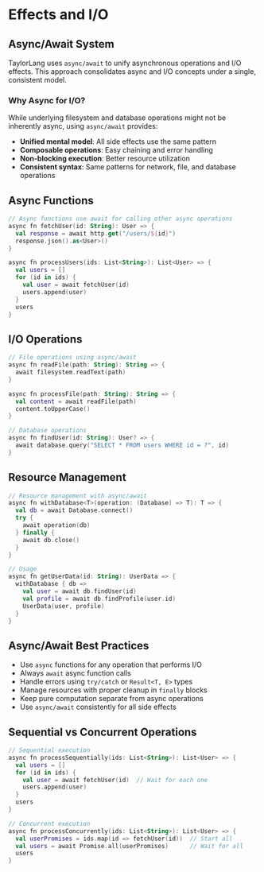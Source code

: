 # Effects and I/O

## Async/Await System

TaylorLang uses `async/await` to unify asynchronous operations and I/O effects. This approach consolidates async and I/O concepts under a single, consistent model.

### Why Async for I/O?

While underlying filesystem and database operations might not be inherently async, using `async/await` provides:
- **Unified mental model**: All side effects use the same pattern
- **Composable operations**: Easy chaining and error handling
- **Non-blocking execution**: Better resource utilization
- **Consistent syntax**: Same patterns for network, file, and database operations

## Async Functions

```kotlin
// Async functions use await for calling other async operations
async fn fetchUser(id: String): User => {
  val response = await http.get("/users/${id}")
  response.json().as<User>()
}

async fn processUsers(ids: List<String>): List<User> => {
  val users = []
  for (id in ids) {
    val user = await fetchUser(id)
    users.append(user)
  }
  users
}
```

## I/O Operations

```kotlin
// File operations using async/await
async fn readFile(path: String): String => {
  await filesystem.readText(path)
}

async fn processFile(path: String): String => {
  val content = await readFile(path)
  content.toUpperCase()
}

// Database operations
async fn findUser(id: String): User? => {
  await database.query("SELECT * FROM users WHERE id = ?", id)
}
```

## Resource Management

```kotlin
// Resource management with async/await
async fn withDatabase<T>(operation: (Database) => T): T => {
  val db = await Database.connect()
  try {
    await operation(db)
  } finally {
    await db.close()
  }
}

// Usage
async fn getUserData(id: String): UserData => {
  withDatabase { db =>
    val user = await db.findUser(id)
    val profile = await db.findProfile(user.id)
    UserData(user, profile)
  }
}
```

## Async/Await Best Practices

- Use `async` functions for any operation that performs I/O
- Always `await` async function calls
- Handle errors using `try/catch` or `Result<T, E>` types
- Manage resources with proper cleanup in `finally` blocks
- Keep pure computation separate from async operations
- Use `async/await` consistently for all side effects

## Sequential vs Concurrent Operations

```kotlin
// Sequential execution
async fn processSequentially(ids: List<String>): List<User> => {
  val users = []
  for (id in ids) {
    val user = await fetchUser(id)  // Wait for each one
    users.append(user)
  }
  users
}

// Concurrent execution
async fn processConcurrently(ids: List<String>): List<User> => {
  val userPromises = ids.map(id => fetchUser(id))  // Start all
  val users = await Promise.all(userPromises)      // Wait for all
  users
}
```